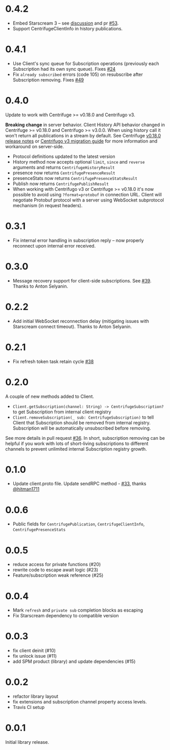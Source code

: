 0.4.2
=====

* Embed Starscream 3 – see [discussion](https://github.com/centrifugal/centrifuge-swift/issues/48#issuecomment-965501423) and pr [#53](https://github.com/centrifugal/centrifuge-swift/pull/53).
* Support CentrifugeClientInfo in history publications.

0.4.1
=====

* Use Client's sync queue for Subscription operations (previously each Subscription had its own sync queue). Fixes [#24](https://github.com/centrifugal/centrifuge-swift/issues/24)
* Fix `already subscribed` errors (code 105) on resubscribe after Subscription removing. Fixes [#49](https://github.com/centrifugal/centrifuge-swift/issues/49)

0.4.0
=====

Update to work with Centrifuge >= v0.18.0 and Centrifugo v3.

**Breaking change** in server behavior. Client History API behavior changed in Centrifuge >= v0.18.0 and Centrifugo >= v3.0.0. When using history call it won't return all publications in a stream by default. See Centrifuge [v0.18.0 release notes](https://github.com/centrifugal/centrifuge/releases/tag/v0.18.0) or [Centrifugo v3 migration guide](https://centrifugal.dev/docs/getting-started/migration_v3) for more information and workaround on server-side.

* Protocol definitions updated to the latest version 
* History method now accepts optional `limit`, `since` and `reverse` arguments and returns `CentrifugeHistoryResult`
* presence now returns `CentrifugePresenceResult`
* presenceStats now returns `CentrifugePresenceStatsResult`
* Publish now returns `CentrifugePublishResult`
* When working with Centrifugo v3 or Centrifuge >= v0.18.0 it's now possible to avoid using `?format=protobuf` in connection URL. Client will negotiate Protobuf protocol with a server using WebSocket subprotocol mechanism (in request headers).

0.3.1
=====

* Fix internal error handling in subscription reply – now properly reconnect upon internal error received.

0.3.0
=====

* Message recovery support for client-side subscriptions. See [#39](https://github.com/centrifugal/centrifuge-swift/pull/39). Thanks to Anton Selyanin.

0.2.2
=====

* Add initial WebSocket reconnection delay (mitigating issues with Starscream connect timeout). Thanks to Anton Selyanin.

0.2.1
=====

* Fix refresh token task retain cycle [#38](https://github.com/centrifugal/centrifuge-swift/pull/38)

0.2.0
=====

A couple of new methods added to Client.

* `Client.getSubscription(channel: String) -> CentrifugeSubscription?` to get Subscription from internal client registry
* `Client.removeSubscription(_ sub: CentrifugeSubscription)` to tell Client that Subscription should be removed from internal registry. Subscription will be automatically unsubscribed before removing.

See more details in pull request [#36](https://github.com/centrifugal/centrifuge-swift/pull/36). In short, subscription removing can be helpful if you work with lots of short-living subscriptions to different channels to prevent unlimited internal Subscription registry growth.

0.1.0
=====

* Update client.proto file. Update sendRPC method - [#33](https://github.com/centrifugal/centrifuge-swift/pull/33), thanks [@hitman1711](https://github.com/hitman1711)

0.0.6
=====

* Public fields for `CentrifugePublication`, `CentrifugeClientInfo`, `CentrifugePresenceStats`

0.0.5
=====

* reduce access for private functions (#20)
* rewrite code to escape await logic (#23)
* Feature/subscription weak reference (#25)

0.0.4
=====

* Mark `refresh` and `private sub` completion blocks as escaping
* Fix Starscream dependency to compatible version

0.0.3
=====

* fix client deinit (#10)
* fix unlock issue (#11)
* add SPM product (library) and update dependencies (#15)

0.0.2
=====

* refactor library layout
* fix extensions and subscription channel property access levels.
* Travis CI setup

0.0.1
=====

Initial library release.
